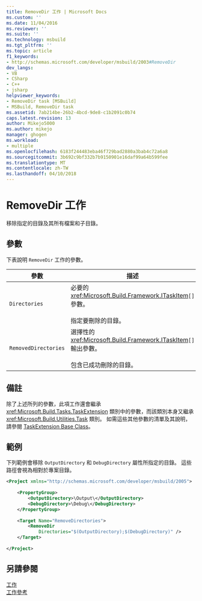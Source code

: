 ```yaml
---
title: RemoveDir 工作 | Microsoft Docs
ms.custom: ''
ms.date: 11/04/2016
ms.reviewer: ''
ms.suite: ''
ms.technology: msbuild
ms.tgt_pltfrm: ''
ms.topic: article
f1_keywords:
- http://schemas.microsoft.com/developer/msbuild/2003#RemoveDir
dev_langs:
- VB
- CSharp
- C++
- jsharp
helpviewer_keywords:
- RemoveDir task [MSBuild]
- MSBuild, RemoveDir task
ms.assetid: 7ab214be-26b2-4bcd-9de8-c1b2091c0b74
caps.latest.revision: 13
author: Mikejo5000
ms.author: mikejo
manager: ghogen
ms.workload:
- multiple
ms.openlocfilehash: 6183f244483eba46f729bad2880a3bab4c72a6a8
ms.sourcegitcommit: 3b692c9bf332b7b9150901e16daf99a64b599fee
ms.translationtype: MT
ms.contentlocale: zh-TW
ms.lasthandoff: 04/10/2018
---
```

# <a name="removedir-task"></a>RemoveDir 工作
移除指定的目錄及其所有檔案和子目錄。  
  
## <a name="parameters"></a>參數  
 下表說明 `RemoveDir` 工作的參數。  
  
|參數|描述|  
|---------------|-----------------|  
|`Directories`|必要的 <xref:Microsoft.Build.Framework.ITaskItem>`[]` 參數。<br /><br /> 指定要刪除的目錄。|  
|`RemovedDirectories`|選擇性的 <xref:Microsoft.Build.Framework.ITaskItem>`[]` 輸出參數。<br /><br /> 包含已成功刪除的目錄。|  
  
## <a name="remarks"></a>備註  
 除了上述所列的參數，此項工作還會繼承 <xref:Microsoft.Build.Tasks.TaskExtension> 類別中的參數，而該類別本身又繼承 <xref:Microsoft.Build.Utilities.Task> 類別。 如需這些其他參數的清單及其說明，請參閱 [TaskExtension Base Class](../msbuild/taskextension-base-class.md)。  
  
## <a name="example"></a>範例  
 下列範例會移除 `OutputDirectory` 和 `DebugDirectory` 屬性所指定的目錄。 這些路徑會視為相對於專案目錄。  
  
```xml  
<Project xmlns="http://schemas.microsoft.com/developer/msbuild/2005">  
  
    <PropertyGroup>  
        <OutputDirectory>\Output\</OutputDirectory>  
        <DebugDirectory>\Debug\</DebugDirectory>  
    </PropertyGroup>  
  
    <Target Name="RemoveDirectories">  
        <RemoveDir  
            Directories="$(OutputDirectory);$(DebugDirectory)" />  
    </Target>  
  
</Project>  
```  
  
## <a name="see-also"></a>另請參閱  
 [工作](../msbuild/msbuild-tasks.md)   
 [工作參考](../msbuild/msbuild-task-reference.md)